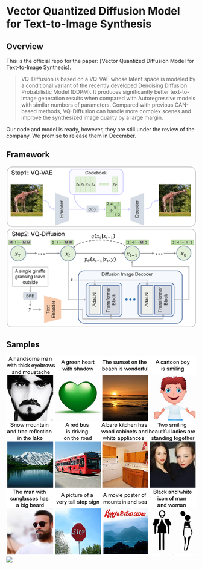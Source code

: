 # Vector Quantized Diffusion Model for Text-to-Image Synthesis

## Overview

This is the official repo for the paper: [Vector Quantized Diffusion Model for Text-to-Image Synthesis].

> VQ-Diffusion is based on a VQ-VAE whose latent space is modeled by a conditional variant of the recently developed Denoising Diffusion Probabilistic Model (DDPM). It produces significantly better text-to-image generation results when compared with Autoregressive models with similar numbers of parameters. Compared with previous GAN-based methods, VQ-Diffusion can handle more complex scenes and improve the synthesized image quality by a large margin.

Our code and model is ready, however, they are still under the review of the company. We promise to release them in December.

## Framework

<img src='figures/framework.png' width='600'>

## Samples
<img src='figures/sample.png' width='600'>

<img src='figures/samples.png' width='1000'>
